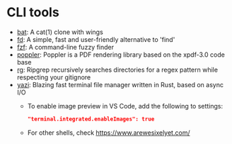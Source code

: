 # CLI tools

* [bat](https://github.com/sharkdp/bat): A cat(1) clone with wings
* [fd](https://github.com/sharkdp/fd): A simple, fast and user-friendly alternative to 'find'
* [fzf](https://github.com/junegunn/fzf): A command-line fuzzy finder
* [poppler](https://poppler.freedesktop.org): Poppler is a PDF rendering library based on the xpdf-3.0 code base
* [rg](https://github.com/BurntSushi/ripgrep): Ripgrep recursively searches directories for a regex pattern while respecting your gitignore
* [yazi](https://github.com/sxyazi/yazi/): Blazing fast terminal file manager written in Rust, based on async I/O
    * To enable image preview in VS Code, add the following to settings:

      ```json
      "terminal.integrated.enableImages": true
      ```
    * For other shells, check <https://www.arewesixelyet.com/>

<!--
* [chafi](https://github.com/hpjansson/chafa): Terminal graphics for the 21st century
* [Überzug++](https://github.com/jstkdng/ueberzugpp): Drop in replacement for ueberzug written in C++
-->

